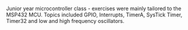 Junior year microcontroller class - exercises were mainly tailored to the MSP432 MCU.
Topics included GPIO, Interrupts, TimerA, SysTick Timer, Timer32 and low and high frequency 
oscillators.
